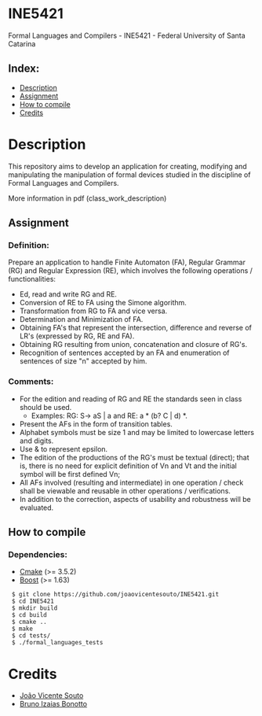 # INE5421
Formal Languages and Compilers - INE5421 - Federal University of Santa Catarina

## Index:
* [Description](#description)
* [Assignment](#assignment)
* [How to compile](#howtocompile)
* [Credits](#credits)

# Description

This repository aims to develop an application for creating, modifying and manipulating the manipulation of formal devices studied in the discipline of Formal Languages and Compilers.

More information in pdf (class_work_description)

## Assignment

### Definition:
Prepare an application to handle Finite Automaton (FA), Regular Grammar (RG) and Regular Expression (RE), which involves the following operations / functionalities:
* Ed, read and write RG and RE.
* Conversion of RE to FA using the Simone algorithm.
* Transformation from RG to FA and vice versa.
* Determination and Minimization of FA.
* Obtaining FA's that represent the intersection, difference and reverse of LR's (expressed by RG, RE and FA).
* Obtaining RG resulting from union, concatenation and closure of RG's.
* Recognition of sentences accepted by an FA and enumeration of sentences of size "n" accepted by him.

### Comments:
* For the edition and reading of RG and RE the standards seen in class should be used.
    * Examples: RG: S-> aS | a and RE: a * (b? C | d) *.
* Present the AFs in the form of transition tables.
* Alphabet symbols must be size 1 and may be limited to lowercase letters and digits.
* Use & to represent epsilon.
* The edition of the productions of the RG's must be textual (direct); that is, there is no need for explicit definition of Vn and Vt and the initial symbol will be first defined Vn;
* All AFs involved (resulting and intermediate) in one operation / check shall be viewable and reusable in other operations / verifications.
* In addition to the correction, aspects of usability and robustness will be evaluated.

## How to compile

### Dependencies:
* [Cmake](https://cmake.org/) (>= 3.5.2)
* [Boost](http://www.boost.org/) (>= 1.63)

```
 $ git clone https://github.com/joaovicentesouto/INE5421.git
 $ cd INE5421
 $ mkdir build
 $ cd build
 $ cmake ..
 $ make
 $ cd tests/
 $ ./formal_languages_tests
```

# Credits

* [João Vicente Souto](https://github.com/joaovicentesouto)
* [Bruno Izaias Bonotto](https://github.com/Bonotto)